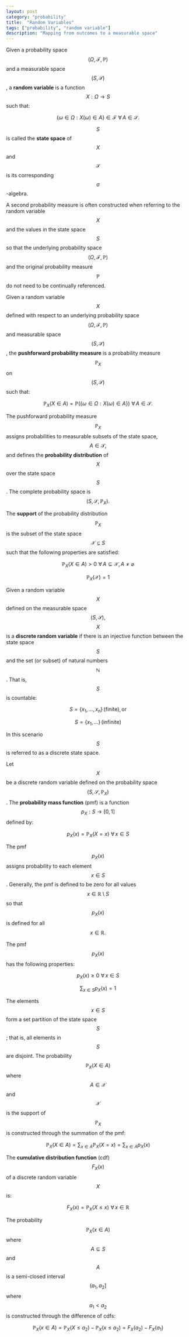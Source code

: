 ```yaml
---
layout: post
category: "probability"
title:  "Random Variables"
tags: ["probability", "random variable"]
description: "Mapping from outcomes to a measurable space"
---
```


Given a probability space $$\left(\Omega,\mathcal{F},\mathbb{P}\right)$$ and a measurable space $$\left(S,\mathcal{S}\right)$$, a **random variable** is a function $$X:\Omega\rightarrow S$$ such that:

$$\left\{\omega\in\Omega:X\left(\omega\right)\in A\right\}\in\mathcal{F}\,\,\forall\,A\in\mathcal{S}.$$

$$S$$ is called the **state space** of $$X$$ and $$\mathcal{S}$$ is its corresponding $$\sigma$$-algebra.

A second probability measure is often constructed when referring to the random variable $$X$$ and the values in the state space $$S$$ so that the underlying probability space $$\left(\Omega,\mathcal{F},\mathbb{P}\right)$$ and the original probability measure $$\mathbb{P}$$ do not need to be continually referenced.

Given a random variable $$X$$ defined with respect to an underlying probability space $$\left(\Omega,\mathcal{F},\mathbb{P}\right)$$ and measurable space $$\left(S,\mathcal{S}\right)$$, the **pushforward probability measure** is a probability measure $$\mathbb{P}_X$$ on $$\left(S,\mathcal{S}\right)$$ such that:

$$\mathbb{P}_X\left(X\in A\right) = \mathbb{P}\left(\left\{\omega\in\Omega:X\left(\omega\right)\in A\right\}\right)\,\,\forall\,A\in\mathcal{S}.$$

The pushforward probability measure $$\mathbb{P}_X$$ assigns probabilities to measurable subsets of the state space, $$A\in\mathcal{S},$$ and defines the **probability distribution** of $$X$$ over the state space $$S$$. The complete probability space is $$\left(S,\mathcal{S},\mathbb{P}_X\right).$$

The **support** of the probability distribution $$\mathbb{P}_X$$ is the subset of the state space $$\mathcal{X}\subseteq S$$ such that the following properties are satisfied:

$$\mathbb{P}_X\left(X\in A\right)>0\,\,\forall\,A\subseteq\mathcal{X},A\neq\varnothing$$

$$\mathbb{P}_X\left(\mathcal{X}\right)=1$$

Given a random variable $$X$$ defined on the measurable space $$\left(S,\mathcal{S}\right),$$ $$X$$ is a **discrete random variable** if there is an injective function between the state space $$S$$ and the set (or subset) of natural numbers $$\mathbb{N}$$. That is, $$S$$ is countable:

$$S=\{x_1,\ldots,x_n\}\,\mathrm{(finite), or}$$

$$S=\{x_1,\ldots\}\,\mathrm{(infinite)}$$

In this scenario $$S$$ is referred to as a discrete state space.

Let $$X$$ be a discrete random variable defined on the probability space $$\left(S,\mathcal{S},\mathbb{P}_X\right)$$. The **probability mass function** (pmf) is a function $$p_X:S\rightarrow\left[0,1\right]$$ defined by:

$$p_X\left(x\right)=\mathbb{P}_X\left(X=x\right)\,\,\forall\,x\in S$$

The pmf $$p_X\left(x\right)$$ assigns probability to each element $$x\in S$$. Generally, the pmf is defined to be zero for all values $$x\in\mathbb{R}\setminus S$$ so that $$p_X\left(x\right)$$ is defined for all $$x\in\mathbb{R}.$$

The pmf $$p_X\left(x\right)$$ has the following properties:

$$p_X\left(x\right)\geq 0\,\,\forall\,x\in S$$

$$\sum_{x\in S}p_X\left(x\right)=1$$

The elements $$x\in S$$ form a set partition of the state space $$S$$; that is, all elements in $$S$$ are disjoint. The probability $$\mathbb{P}_X\left(X\in A\right)$$ where $$A\in\mathcal{X}$$ and $$\mathcal{X}$$ is the support of $$\mathbb{P}_X$$ is constructed through the summation of the pmf:

$$\mathbb{P}_X\left(X\in A\right)=\sum_{x\in A}\mathbb{P}_X\left(X=x\right)=\sum_{x\in A}p_X\left(x\right)$$

The **cumulative distribution function** (cdf) $$F_X\left(x\right)$$ of a discrete random variable $$X$$ is:

$$F_X\left(x\right)=\mathbb{P}_X\left(X\leq x\right)\,\,\forall\,x\in\mathbb{R}$$

The probability $$\mathbb{P}_X\left(x\in A\right)$$ where $$A\subseteq S$$ and $$A$$ is a semi-closed interval $$\left(a_1, a_2\right]$$ where $$a_1<a_2$$ is constructed through the difference of cdfs:

$$\mathbb{P}_X\left(x\in A\right)=\mathbb{P}_X\left(X\leq a_2\right)-\mathbb{P}_X\left(x\leq a_2\right)=F_X\left(a_2\right)-F_X\left(a_1\right)$$
